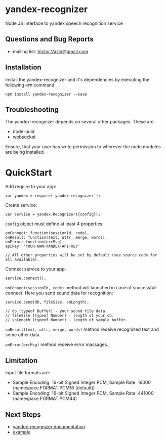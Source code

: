 # yandex-recognizer
Node JS interface to yandex speech recognition service

## Questions and Bug Reports

* mailing list: Victor.Vazin@gmail.com

## Installation
Install the yandex-recognizer and it's dependencies by executing
the following `NPM` command.
```
npm install yandex-recognizer --save
```
## Troubleshooting

The yandex-recognizer depends on several other packages. These are.

* node-uuid
* websocket

Ensure, that your user has write permission to wherever the node modules
are being installed.

QuickStart
==========
Add require to your app:
```
var yandex = require('yandex-recognizer');
```
Create service:
```
var service = yandex.Recognizer({config});
```
`config` object must define at least 4 properties:
```
onConnect: function(sessionId, code),
onResult: function(text, uttr, merge, words),
onError: function(errMsg),
apikey: 'YOUR-OWN-YANDEX-API-KEY'

// All other properties will be set by default (see source code for all available).
```
Connect service to your app:
```
service.connect();
```
`onConnect(sessionId, code)` method will launched in case of successfull connect. Here you send sound data for recognition:
```
service.send(db, fileSize, sbLength);

// db (typeof Buffer) - your sound file data.
// fileSile (typeof Number) - length of your db.
// sbLength (typeof Number) - length of sample buffer.
```
`onResult(text, uttr, merge, words)` method receive recognized text and some other data.

`onError(errMsg)` method receive error massages.

## Limitation
Input file formats are: 

* Sample Encoding: 16-bit Signed Integer PCM, Sample Rate: 16000 (namespace.FORMAT.PCM16 (default))
* Sample Encoding: 16-bit Signed Integer PCM, Sample Rate: 441000 (namespace.FORMAT.PCM44)

## Next Steps

 * [yandex-recognizer documentation](https://github.com/AirGraph/yandex-recognizer)
 * [example](https://github.com/AirGraph/yandex-recognizer/example)
